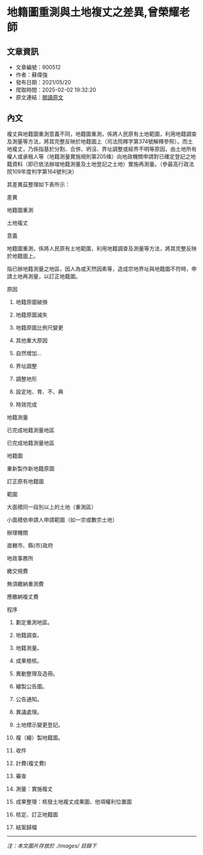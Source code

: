 # 地籍圖重測與土地複丈之差異,曾榮耀老師

## 文章資訊
- 文章編號：900512
- 作者：蘇偉強
- 發布日期：2021/05/20
- 爬取時間：2025-02-02 19:32:20
- 原文連結：[閱讀原文](https://real-estate.get.com.tw/Columns/detail.aspx?no=900512)

## 內文
複丈與地籍圖重測意義不同，地籍圖重測，係將人民原有土地範圍，利用地籍調查及測量等方法，將其完整反映於地籍圖上（司法院釋字第374號解釋參照）。而土地複丈，乃係指基於分割、合併、坍沒、界址調整或經界不明等原因，由土地所有權人或承租人等（地籍測量實施規則第205條）向地政機關申請對已確定登記之地籍資料（即已依法辦竣地籍測量及土地登記之土地）實施再測量。（參最高行政法院109年度判字第164號判決）

其差異茲整理如下表所示：

差異

地籍圖重測

土地複丈

意義

地籍圖重測，係將人民原有土地範圍，利用地籍調查及測量等方法，將其完整反映於地籍圖上。

指已辦地籍測量之地區，因人為或天然因素等，造成宗地界址與地籍圖不符時，申請土地再測量，以訂正地籍圖。

原因

1. 地籍原圖破損

2. 地籍原圖滅失

3. 地籍原圖比例尺變更

4. 其他重大原因

1. 自然增加…

2. 界址調整

3. 調整地形

4. 設定地、育、不、典

5. 時效完成

地籍測量

已完成地籍測量地區

已完成地籍測量地區

地籍圖

重新製作新地籍原圖

訂正原有地籍圖

範圍

大面積同一段別以上的土地（重測區）

小面積依申請人申請範圍（如一宗或數宗土地）

辦理機關

直轄市、縣(市)政府

地政事務所

繳交規費

無須繳納重測費

應繳納複丈費

程序

1. 劃定重測地區。

2. 地籍調查。

3. 地籍測量。

4. 成果檢核。

5. 異動整理及造冊。

6. 繪製公告圖。

7. 公告通知。

8. 異議處理。

9. 土地標示變更登記。

10. 複（繪）製地籍圖。

1. 收件

2. 計費(複丈費)

3. 審查

4. 測量：實施複丈

5. 成果整理：核發土地複丈成果圖、他項權利位置圖

6. 核定、訂正地籍圖

7. 結案歸檔

---
*注：本文圖片存放於 ./images/ 目錄下*

